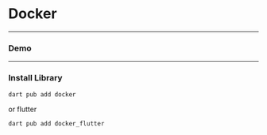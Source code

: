 # Docker


---

### Demo

---

### Install Library

```bash
dart pub add docker
```

or flutter

```bash
dart pub add docker_flutter
```
 